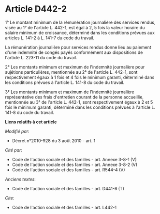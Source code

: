 # Article D442-2

1° Le montant minimum de la rémunération journalière des services rendus, visée au 1° de l'article L. 442-1, est égal à 2, 5
fois la valeur horaire du salaire minimum de croissance, déterminé dans les conditions prévues aux articles L. 141-2 à L.
141-7 du code du travail. 

La rémunération journalière pour services rendus donne lieu au paiement d'une indemnité de congés payés conformément aux
dispositions de l'article L. 223-11 du code du travail. 

2° Les montants minimum et maximum de l'indemnité journalière pour sujétions particulières, mentionnée au 2° de l'article L.
442-1, sont respectivement égaux à 1 fois et 4 fois le minimum garanti, déterminé dans les conditions prévues à l'article L.
141-8 du code du travail. 

3° Les montants minimum et maximum de l'indemnité journalière représentative des frais d'entretien courant de la personne
accueillie, mentionnée au 3° de l'article L. 442-1, sont respectivement égaux à 2 et 5 fois le minimum garanti, déterminé
dans les conditions prévues à l'article L. 141-8 du code du travail.

**Liens relatifs à cet article**

_Modifié par_:

  - Décret n°2010-928 du 3 août 2010 - art. 1

_Cité par_:

  - Code de l'action sociale et des familles - art. Annexe 3-8-1 (V)
  - Code de l'action sociale et des familles - art. Annexe 3-8-2 (V)
  - Code de l'action sociale et des familles - art. R544-4 (V)

_Anciens textes_:

  - Code de l'action sociale et des familles - art. D441-6 (T)

_Cite_:

  - Code de l'action sociale et des familles - art. L442-1
